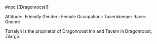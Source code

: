  #npc [[Dragonroost]]

Attitude:: Friendly
Gender:: Female
Occupation:: Tavernkeeper
Race:: Gnome

Torralyn is the proprietor of Dragonroost Inn and Tavern in Dragonroost, Zilargo.
